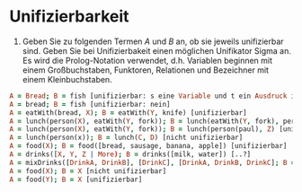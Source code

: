 # Unifizierbarkeit
1. Geben Sie zu folgenden Termen _A_ und _B_ an, ob sie jeweils unifizierbar sind. Geben Sie bei Unifizierbakeit einen möglichen Unifikator Sigma an. Es wird die Prolog-Notation verwendet, d.h. Variablen beginnen mit einem Großbuchstaben, Funktoren, Relationen und Bezeichner mit einem Kleinbuchstaben.
```prolog
A = Bread; B = fish [unifizierbar: s eine Variable und t ein Ausdruck ist, indem s nicht vorkommt]
A = bread; B = fish [unifizierbar: nein]
A = eatWith(bread, X); B = eatWith(Y, knife) [unifizierbar]
A = lunch(person(X), eatWith(Y, fork)); B = lunch(eatWith(Y, fork), person(X)) [nicht unifizierbar]
A = lunch(person(X), eatWith(Y, fork)); B = lunch(person(paul), Z) [unifizierbar]
A = lunch(person(x)); B = lunch(C, D) [nicht unifizierbar]
A = food(X); B = food([bread, sausage, banana, apple]) [unifizierbar]
A = drinks([X, Y, Z | More); B = drinks([milk, water]) [..?]
A = mixDrinks([DrinkA, DrinkB], [DrinkC], [DrinkA, DrinkB, DrinkC]; B = mixDrinks([DrinkA], [DrinkB, DrinkC], [DrinkA, DrinkB, DrinkC]) [nicht unifizierbar]
A = food(X); B = X [nicht unifizierbar]
A = food(Y); B = X [unifizierbar]
```
